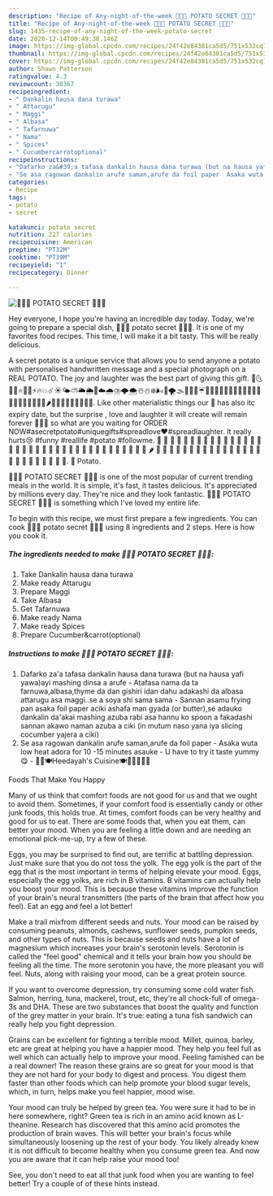 ```yaml
---
description: "Recipe of Any-night-of-the-week 🌿🥒🥔 POTATO SECRET 🌿🥒🥔"
title: "Recipe of Any-night-of-the-week 🌿🥒🥔 POTATO SECRET 🌿🥒🥔"
slug: 1435-recipe-of-any-night-of-the-week-potato-secret
date: 2020-12-14T00:49:38.146Z
image: https://img-global.cpcdn.com/recipes/24f42e84381ca5d5/751x532cq70/🌿🥒🥔-potato-secret-🌿🥒🥔-recipe-main-photo.jpg
thumbnail: https://img-global.cpcdn.com/recipes/24f42e84381ca5d5/751x532cq70/🌿🥒🥔-potato-secret-🌿🥒🥔-recipe-main-photo.jpg
cover: https://img-global.cpcdn.com/recipes/24f42e84381ca5d5/751x532cq70/🌿🥒🥔-potato-secret-🌿🥒🥔-recipe-main-photo.jpg
author: Shawn Patterson
ratingvalue: 4.3
reviewcount: 30367
recipeingredient:
- " Dankalin hausa dana turawa"
- " Attarugu"
- " Maggi"
- " Albasa"
- " Tafarnuwa"
- " Nama"
- " Spices"
- " Cucumbercarrotoptional"
recipeinstructions:
- "Dafarko za&#39;a tafasa dankalin hausa dana turawa (but na hausa yafi yawa)ayi mashing dinsa a arufe  Atafasa nama da ta farnuwa,albasa,thyme da dan gishiri idan dahu adakashi da albasa attarugu asa maggi..se a soya shi sama sama  Sannan asamu frying pan asaka foil paper aciki ashafa man gyada (or butter),se adauko dankalin da&#39;akai mashing azuba rabi asa hannu ko spoon a fakadashi sannan akawo naman azuba a ciki (in mutum naso yana iya slicing cocumber yajera a ciki)"
- "Se asa ragowan dankalin arufe saman,arufe da foil paper  Asaka wuta low heat adora for 10 -15 minutes asauke  U have to try it taste yummy😋   🥒🥔🍽Heedayah&#39;s Cuisine🍽🌹🌸🥒🥔🌿"
categories:
- Recipe
tags:
- potato
- secret

katakunci: potato secret 
nutrition: 227 calories
recipecuisine: American
preptime: "PT32M"
cooktime: "PT39M"
recipeyield: "1"
recipecategory: Dinner

---
```



![🌿🥒🥔 POTATO SECRET 🌿🥒🥔](https://img-global.cpcdn.com/recipes/24f42e84381ca5d5/751x532cq70/🌿🥒🥔-potato-secret-🌿🥒🥔-recipe-main-photo.jpg)

Hey everyone, I hope you're having an incredible day today. Today, we're going to prepare a special dish, 🌿🥒🥔 potato secret 🌿🥒🥔. It is one of my favorites food recipes. This time, I will make it a bit tasty. This will be really delicious.

A secret potato is a unique service that allows you to send anyone a potato with personalised handwritten message and a special photograph on a REAL POTATO. The joy and laughter was the best part of giving this gift. 🌛🌜🌙💫⭐️🌟✨⚡️🔥💥☄️☀️🌤⛅️🌥🌦🌈☁️🌧⛈🌩🌨☃️⛄️❄️🌬💨🌪🌫🌊💧💦☔️🍏🍎🍐🍊🍋🍌🍉🍇🍓🍈🍒🍑🍍🥝🥑🍅🍆🥒🥕🌽🌶🥔🍠🌰🥜🍯🥐🍞🥖🧀. Like other materialistic things our 🥔 has also itc expiry date, but the surprise , love and laughter it will create will remain forever 🥰🥰🥰 so what are you waiting for ORDER NOW#asecretpotato#uniquegifts#spreadlove❤#spreadlaughter. It really hurts😢 #funny #reallife #potato #followme. 🍭 🎂 🍰 🍬 🍫 🍪 🍮 🍩 🍯 🍨 🍧 🍦 🥧 🧁 🍒 🍏 🍌 🍓 🍐 🍋 🍇 🥝 🍈 🍑 🍎 🍊 🍅 🍉 🍍 🥥 🥭 🌰 🥕 🥒 🥑 🌽 🍆 🌶️ 🍄 🥜 🥔 🥦 🥬 🧄 🧅 🍳 🍞 🍕 🥓 🥖 🌯 🧀 🥐 🍟 🥗 🍔 🌭 🍖 🥞 🍿 🍲 🍗 🌮. 🥔 Potato.

🌿🥒🥔 POTATO SECRET 🌿🥒🥔 is one of the most popular of current trending meals in the world. It is simple, it's fast, it tastes delicious. It's appreciated by millions every day. They're nice and they look fantastic. 🌿🥒🥔 POTATO SECRET 🌿🥒🥔 is something which I've loved my entire life.


To begin with this recipe, we must first prepare a few ingredients. You can cook 🌿🥒🥔 potato secret 🌿🥒🥔 using 8 ingredients and 2 steps. Here is how you cook it.

<!--inarticleads1-->

##### The ingredients needed to make 🌿🥒🥔 POTATO SECRET 🌿🥒🥔:

1. Take  Dankalin hausa dana turawa
1. Make ready  Attarugu
1. Prepare  Maggi
1. Take  Albasa
1. Get  Tafarnuwa
1. Make ready  Nama
1. Make ready  Spices
1. Prepare  Cucumber&amp;carrot(optional)




<!--inarticleads2-->

##### Instructions to make 🌿🥒🥔 POTATO SECRET 🌿🥒🥔:

1. Dafarko za&#39;a tafasa dankalin hausa dana turawa (but na hausa yafi yawa)ayi mashing dinsa a arufe -  Atafasa nama da ta farnuwa,albasa,thyme da dan gishiri idan dahu adakashi da albasa attarugu asa maggi..se a soya shi sama sama -  Sannan asamu frying pan asaka foil paper aciki ashafa man gyada (or butter),se adauko dankalin da&#39;akai mashing azuba rabi asa hannu ko spoon a fakadashi sannan akawo naman azuba a ciki (in mutum naso yana iya slicing cocumber yajera a ciki)
1. Se asa ragowan dankalin arufe saman,arufe da foil paper -  Asaka wuta low heat adora for 10 -15 minutes asauke  - U have to try it taste yummy😋  -  🥒🥔🍽Heedayah&#39;s Cuisine🍽🌹🌸🥒🥔🌿




Foods That Make You Happy


Many of us think that comfort foods are not good for us and that we ought to avoid them. Sometimes, if your comfort food is essentially candy or other junk foods, this holds true. At times, comfort foods can be very healthy and good for us to eat. There are some foods that, when you eat them, can better your mood. When you are feeling a little down and are needing an emotional pick-me-up, try a few of these.

Eggs, you may be surprised to find out, are terrific at battling depression. Just make sure that you do not toss the yolk. The egg yolk is the part of the egg that is the most important in terms of helping elevate your mood. Eggs, especially the egg yolks, are rich in B vitamins. B vitamins can actually help you boost your mood. This is because these vitamins improve the function of your brain's neural transmitters (the parts of the brain that affect how you feel). Eat an egg and feel a lot better!

Make a trail mixfrom different seeds and nuts. Your mood can be raised by consuming peanuts, almonds, cashews, sunflower seeds, pumpkin seeds, and other types of nuts. This is because seeds and nuts have a lot of magnesium which increases your brain's serotonin levels. Serotonin is called the "feel good" chemical and it tells your brain how you should be feeling all the time. The more serotonin you have, the more pleasant you will feel. Nuts, along with raising your mood, can be a great protein source.

If you want to overcome depression, try consuming some cold water fish. Salmon, herring, tuna, mackerel, trout, etc, they're all chock-full of omega-3s and DHA. These are two substances that boost the quality and function of the grey matter in your brain. It's true: eating a tuna fish sandwich can really help you fight depression. 

Grains can be excellent for fighting a terrible mood. Millet, quinoa, barley, etc are great at helping you have a happier mood. They help you feel full as well which can actually help to improve your mood. Feeling famished can be a real downer! The reason these grains are so great for your mood is that they are not hard for your body to digest and process. You digest them faster than other foods which can help promote your blood sugar levels, which, in turn, helps make you feel happier, mood wise.

Your mood can truly be helped by green tea. You were sure it had to be in here somewhere, right? Green tea is rich in an amino acid known as L-theanine. Research has discovered that this amino acid promotes the production of brain waves. This will better your brain's focus while simultaneously loosening up the rest of your body. You likely already knew it is not difficult to become healthy when you consume green tea. And now you are aware that it can help raise your mood too!

See, you don't need to eat all that junk food when you are wanting to feel better! Try  a  couple of  of  these  hints  instead.

